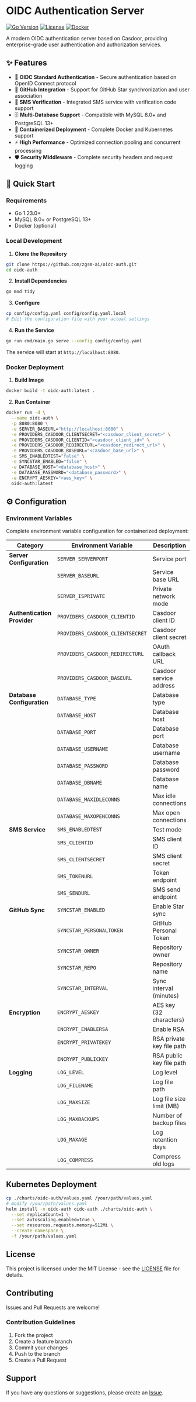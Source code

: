 # OIDC Authentication Server

[![Go Version](https://img.shields.io/badge/Go-1.23+-blue.svg)](https://golang.org/)
[![License](https://img.shields.io/badge/License-MIT-green.svg)](LICENSE)
[![Docker](https://img.shields.io/badge/Docker-Supported-blue.svg)](Dockerfile)

A modern OIDC authentication server based on Casdoor, providing enterprise-grade user authentication and authorization services.

## ✨ Features

- 🔐 **OIDC Standard Authentication** - Secure authentication based on OpenID Connect protocol
- 🌟 **GitHub Integration** - Support for GitHub Star synchronization and user association
- 📱 **SMS Verification** - Integrated SMS service with verification code support
- 🗄️ **Multi-Database Support** - Compatible with MySQL 8.0+ and PostgreSQL 13+
- 🐳 **Containerized Deployment** - Complete Docker and Kubernetes support
- ⚡ **High Performance** - Optimized connection pooling and concurrent processing
- 🛡️ **Security Middleware** - Complete security headers and request logging

## 🚀 Quick Start

### Requirements

- Go 1.23.0+
- MySQL 8.0+ or PostgreSQL 13+
- Docker (optional)

### Local Development

1. **Clone the Repository**
```bash
git clone https://github.com/zgsm-ai/oidc-auth.git
cd oidc-auth
```

2. **Install Dependencies**
```bash
go mod tidy
```

3. **Configure**
```bash
cp config/config.yaml config/config.yaml.local
# Edit the configuration file with your actual settings
```

4. **Run the Service**
```bash
go run cmd/main.go serve --config config/config.yaml
```

The service will start at `http://localhost:8080`.

### Docker Deployment

1. **Build Image**
```bash
docker build -t oidc-auth:latest .
```

2. **Run Container**
```bash
docker run -d \
  --name oidc-auth \
  -p 8080:8080 \
  -e SERVER_BASEURL="http://localhost:8080" \
  -e PROVIDERS_CASDOOR_CLIENTSECRET="<casdoor_client_secret>" \
  -e PROVIDERS_CASDOOR_CLIENTID="<casdoor_client_id>" \
  -e PROVIDERS_CASDOOR_REDIRECTURL="<casdoor_redirect_url>" \
  -e PROVIDERS_CASDOOR_BASEURL="<casdoor_base_url>" \
  -e SMS_ENABLEDTEST="false" \
  -e SYNCSTAR_ENABLED="false" \
  -e DATABASE_HOST="<database_host>" \
  -e DATABASE_PASSWORD="<database_password>" \
  -e ENCRYPT_AESKEY="<aes_key>" \
  oidc-auth:latest
```

## ⚙️ Configuration

### Environment Variables

Complete environment variable configuration for containerized deployment:

| Category | Environment Variable | Description | Default Value |
|----------|---------------------|-------------|---------------|
| **Server Configuration** | `SERVER_SERVERPORT` | Service port | `8080` |
| | `SERVER_BASEURL` | Service base URL | `http://localhost:8080` |
| | `SERVER_ISPRIVATE` | Private network mode | `false` |
| **Authentication Provider** | `PROVIDERS_CASDOOR_CLIENTID` | Casdoor client ID | - |
| | `PROVIDERS_CASDOOR_CLIENTSECRET` | Casdoor client secret | - |
| | `PROVIDERS_CASDOOR_REDIRECTURL` | OAuth callback URL | - |
| | `PROVIDERS_CASDOOR_BASEURL` | Casdoor service address | - |
| **Database Configuration** | `DATABASE_TYPE` | Database type | `postgres` |
| | `DATABASE_HOST` | Database host | `localhost` |
| | `DATABASE_PORT` | Database port | `5432` |
| | `DATABASE_USERNAME` | Database username | `postgres` |
| | `DATABASE_PASSWORD` | Database password | - |
| | `DATABASE_DBNAME` | Database name | `auth` |
| | `DATABASE_MAXIDLECONNS` | Max idle connections | `50` |
| | `DATABASE_MAXOPENCONNS` | Max open connections | `300` |
| **SMS Service** | `SMS_ENABLEDTEST` | Test mode | `true` |
| | `SMS_CLIENTID` | SMS client ID | - |
| | `SMS_CLIENTSECRET` | SMS client secret | - |
| | `SMS_TOKENURL` | Token endpoint | - |
| | `SMS_SENDURL` | SMS send endpoint | - |
| **GitHub Sync** | `SYNCSTAR_ENABLED` | Enable Star sync | `true` |
| | `SYNCSTAR_PERSONALTOKEN` | GitHub Personal Token | - |
| | `SYNCSTAR_OWNER` | Repository owner | `zgsm-ai` |
| | `SYNCSTAR_REPO` | Repository name | `zgsm` |
| | `SYNCSTAR_INTERVAL` | Sync interval (minutes) | `1` |
| **Encryption** | `ENCRYPT_AESKEY` | AES key (32 characters) | - |
| | `ENCRYPT_ENABLERSA` | Enable RSA | `false` |
| | `ENCRYPT_PRIVATEKEY` | RSA private key file path | `config/private.pem` |
| | `ENCRYPT_PUBLICKEY` | RSA public key file path | `config/public.pem` |
| **Logging** | `LOG_LEVEL` | Log level | `info` |
| | `LOG_FILENAME` | Log file path | `logs/app.log` |
| | `LOG_MAXSIZE` | Log file size limit (MB) | `100` |
| | `LOG_MAXBACKUPS` | Number of backup files | `10` |
| | `LOG_MAXAGE` | Log retention days | `30` |
| | `LOG_COMPRESS` | Compress old logs | `true` |

## Kubernetes Deployment

```bash
cp ./charts/oidc-auth/values.yaml /your/path/values.yaml
# modify /your/path/values.yaml
helm install -n oidc-auth oidc-auth ./charts/oidc-auth \
  --set replicaCount=1 \
  --set autoscaling.enabled=true \
  --set resources.requests.memory=512Mi \
  --create-namespace \
  -f /your/path/values.yaml
```

## License

This project is licensed under the MIT License - see the [LICENSE](LICENSE) file for details.

## Contributing

Issues and Pull Requests are welcome!

### Contribution Guidelines
1. Fork the project
2. Create a feature branch
3. Commit your changes
4. Push to the branch
5. Create a Pull Request

## Support

If you have any questions or suggestions, please create an [Issue](https://github.com/zgsm-ai/oidc-auth/issues).